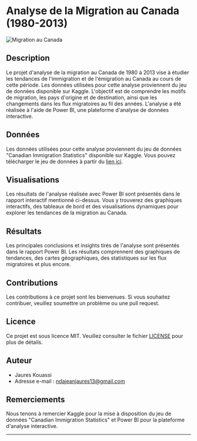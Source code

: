 # Analyse de la Migration au Canada (1980-2013)

![Migration au Canada](https://raw.githubusercontent.com/votre_utilisateur/migration_canada/main/images/migration.jpg)

## Description

Le projet d'analyse de la migration au Canada de 1980 à 2013 vise à étudier les tendances de l'immigration et de l'émigration au Canada au cours de cette période. Les données utilisées pour cette analyse proviennent du jeu de données disponible sur Kaggle. L'objectif est de comprendre les motifs de migration, les pays d'origine et de destination, ainsi que les changements dans les flux migratoires au fil des années. L'analyse a été réalisée à l'aide de Power BI, une plateforme d'analyse de données interactive.

## Données

Les données utilisées pour cette analyse proviennent du jeu de données "Canadian Immigration Statistics" disponible sur Kaggle. Vous pouvez télécharger le jeu de données à partir du [lien ici](https://www.kaggle.com/datasets/ammaraahmad/immigration-to-canada).

## Visualisations

Les résultats de l'analyse réalisée avec Power BI sont présentés dans le rapport interactif mentionné ci-dessus. Vous y trouverez des graphiques interactifs, des tableaux de bord et des visualisations dynamiques pour explorer les tendances de la migration au Canada.

## Résultats

Les principales conclusions et insights tirés de l'analyse sont présentés dans le rapport Power BI. Les résultats comprennent des graphiques de tendances, des cartes géographiques, des statistiques sur les flux migratoires et plus encore.

## Contributions

Les contributions à ce projet sont les bienvenues. Si vous souhaitez contribuer, veuillez soumettre un problème ou une pull request.

## Licence

Ce projet est sous licence MIT. Veuillez consulter le fichier [LICENSE](https://github.com/votre_utilisateur/migration_canada/blob/main/LICENSE) pour plus de détails.

## Auteur

- Jaures Kouassi
- Adresse e-mail : ndajeanjaures13@gmail.com

## Remerciements

Nous tenons à remercier Kaggle pour la mise à disposition du jeu de données "Canadian Immigration Statistics" et Power BI pour la plateforme d'analyse interactive.

---